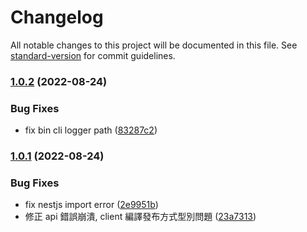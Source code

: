 # Changelog

All notable changes to this project will be documented in this file. See [standard-version](https://github.com/conventional-changelog/standard-version) for commit guidelines.

### [1.0.2](https://github.com/imagine10255/bear-node-imagemin/compare/v1.0.1...v1.0.2) (2022-08-24)


### Bug Fixes

* fix bin cli logger path ([83287c2](https://github.com/imagine10255/bear-node-imagemin/commit/83287c2b3250a7032afa15c06b067f2d833959a0))

### [1.0.1](https://github.com/imagine10255/bear-node-imagemin/compare/v1.0.0...v1.0.1) (2022-08-24)


### Bug Fixes

* fix nestjs import error ([2e9951b](https://github.com/imagine10255/bear-node-imagemin/commit/2e9951b126f5882fd2a9127526a0461e22a41225))
* 修正 api 錯誤崩潰, client 編譯發布方式型別問題 ([23a7313](https://github.com/imagine10255/bear-node-imagemin/commit/23a7313c95d5dc5314116ba89efe25213183bdf9))
